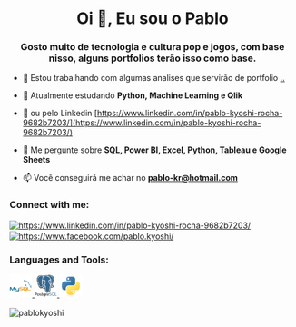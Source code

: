 <h1 align="center">Oi 👋, Eu sou o Pablo</h1>
<h3 align="center">Gosto muito de tecnologia e cultura pop e jogos, com base nisso, alguns portfolios terão isso como base.</h3>

- 🔭 Estou trabalhando com algumas analises que servirão de portfolio [..](..)

- 🌱 Atualmente estudando **Python, Machine Learning e Qlik**

- 📝 ou pelo Linkedin [https://www.linkedin.com/in/pablo-kyoshi-rocha-9682b7203/](https://www.linkedin.com/in/pablo-kyoshi-rocha-9682b7203/)

- 💬 Me pergunte sobre **SQL, Power BI, Excel, Python, Tableau e Google Sheets**

- 📫 Você conseguirá me achar no **pablo-kr@hotmail.com**

<h3 align="left">Connect with me:</h3>
<p align="left">
<a href="https://linkedin.com/in/https://www.linkedin.com/in/pablo-kyoshi-rocha-9682b7203/" target="blank"><img align="center" src="https://raw.githubusercontent.com/rahuldkjain/github-profile-readme-generator/master/src/images/icons/Social/linked-in-alt.svg" alt="https://www.linkedin.com/in/pablo-kyoshi-rocha-9682b7203/" height="30" width="40" /></a>
<a href="https://fb.com/https://www.facebook.com/pablo.kyoshi/" target="blank"><img align="center" src="https://raw.githubusercontent.com/rahuldkjain/github-profile-readme-generator/master/src/images/icons/Social/facebook.svg" alt="https://www.facebook.com/pablo.kyoshi/" height="30" width="40" /></a>
</p>

<h3 align="left">Languages and Tools:</h3>
<p align="left"> <a href="https://www.mysql.com/" target="_blank" rel="noreferrer"> <img src="https://raw.githubusercontent.com/devicons/devicon/master/icons/mysql/mysql-original-wordmark.svg" alt="mysql" width="40" height="40"/> </a> <a href="https://www.postgresql.org" target="_blank" rel="noreferrer"> <img src="https://raw.githubusercontent.com/devicons/devicon/master/icons/postgresql/postgresql-original-wordmark.svg" alt="postgresql" width="40" height="40"/> </a> <a href="https://www.python.org" target="_blank" rel="noreferrer"> <img src="https://raw.githubusercontent.com/devicons/devicon/master/icons/python/python-original.svg" alt="python" width="40" height="40"/> </a> </p>

<p><img align="center" src="https://github-readme-stats.vercel.app/api/top-langs?username=pablokyoshi&show_icons=true&locale=en&layout=compact" alt="pablokyoshi" /></p>


<!---
pablokyoshi/pablokyoshi is a ✨ special ✨ repository because its `README.md` (this file) appears on your GitHub profile.
You can click the Preview link to take a look at your changes.
--->
